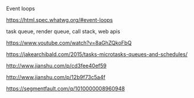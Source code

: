 Event loops

  https://html.spec.whatwg.org/#event-loops

task queue, render queue, call stack, web apis

https://www.youtube.com/watch?v=8aGhZQkoFbQ

https://jakearchibald.com/2015/tasks-microtasks-queues-and-schedules/

http://www.jianshu.com/p/cd3fee40ef59

http://www.jianshu.com/p/12b9f73c5a4f

https://segmentfault.com/q/1010000008960948